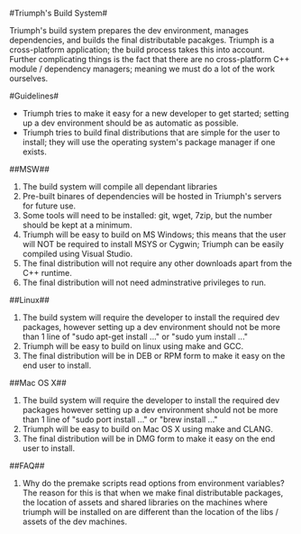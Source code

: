 #Triumph's Build System#

Triumph's build system prepares the dev environment, manages dependencies,
and builds the final distributable pacakges. Triumph is a cross-platform 
application; the build process takes this into account. Further complicating 
things is the fact that there are no cross-platform C++ module / dependency 
managers; meaning we must do a lot of the work ourselves.

#Guidelines#
* Triumph tries to make it easy for a new developer to get started;
  setting up a dev environment should be as automatic as possible.
* Triumph tries to build final distributions that are simple for
  the user to install; they will use the operating system's package
  manager if one exists.

##MSW##
1. The build system will compile all dependant libraries
2. Pre-built binares of dependencies will be hosted in Triumph's servers for 
   future use.
3. Some tools will need to be installed: git, wget, 7zip, but the 
   number should be kept at a minimum.
4. Triumph will be easy to build on MS Windows; this means that 
   the user will NOT be required to install MSYS or Cygwin; Triumph
   can be easily compiled using Visual Studio.
5. The final distribution will not require any other downloads
   apart from the C++ runtime.
6. The final distribution will not need adminstrative privileges
   to run.

##Linux##
1. The build system will require the developer to install the 
   required dev packages, however setting up a dev environment
   should not be more than 1 line of "sudo apt-get install ..."
   or "sudo yum install ..."
2. Triumph will be easy to build on linux using make and GCC.
3. The final distribution will be in DEB or RPM form to make it
   easy on the end user to install.

##Mac OS X##
1. The build system will require the developer to install the 
   required dev packages however setting up a dev environment
   should not be more than 1 line of "sudo port install ..."
   or "brew install ..."
2. Triumph will be easy to build on Mac OS X using make and
   CLANG.
3. The final distribution will be in DMG form to make it
   easy on the end user to install.

##FAQ##
1. Why do the premake scripts read options from environment variables?
The reason for this is that when we make final distributable
packages, the location of assets and shared libraries on the machines
where triumph will be installed on are different than the location
of the libs / assets of the dev machines. 